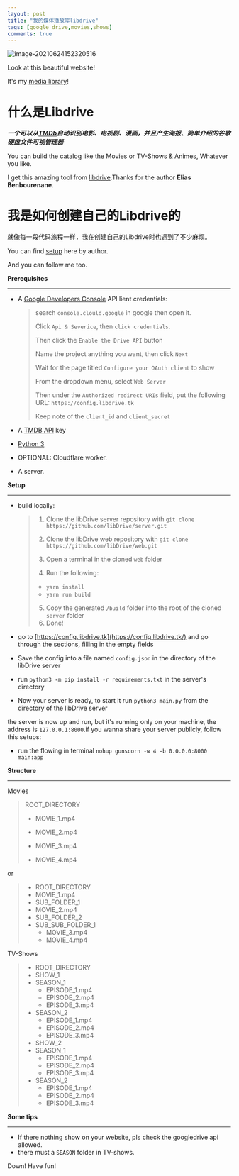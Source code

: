 ```yaml
---
layout: post
title: "我的媒体播放库libdrive"
tags: [google drive,movies,shows]
comments: true
---
```




![image-20210624152320516](/Users/yu/lesnolie.github.io/images/libdrive-1.png)

Look at this beautiful website!

It's my [media library](35.221.246.119:8000)!

# 什么是Libdrive

***一个可以从[TMDb](https://www.themoviedb.org)自动识别电影、电视剧、漫画，并且产生海报、简单介绍的谷歌硬盘文件可视管理器***

You can build the catalog like the Movies or TV-Shows & Animes, Whatever you like.

I get this amazing tool from [libdrive](https://github.com/libDrive/libDrive).Thanks for the author **Elias Benbourenane**.

# 我是如何创建自己的Libdrive的

就像每一段代码旅程一样，我在创建自己的Libdrive时也遇到了不少麻烦。

 You can find [setup](https://github.com/libDrive/libDrive/wiki/Setup) here by author.

And you can follow me too.



**Prerequisites**

---

- A  [Google Developers Console](https://console.developers.google.com/) API lient credentials:  

  > search `console.clould.google` in google then open it.
  >
  > Click `Api & Severice`, then `click credentials`.
  >
  > Then click the `Enable the Drive API` button
  >
  > Name the project anything you want, then click `Next`
  >
  > Wait for the page titled `Configure your OAuth client` to show
  >
  > From the dropdown menu, select `Web Server`
  >
  > Then under the `Authorized redirect URIs` field, put the following URL: `https://config.libdrive.tk`
  >
  > Keep note of the `client_id` and `client_secret`

- A [TMDB API](https://www.themoviedb.org/settings/api) key

- [Python 3](https://www.python.org/)

- OPTIONAL: Cloudflare worker.

- A server.

**Setup**

---

- build locally:

  > 1. Clone the libDrive server repository with `git clone https://github.com/libDrive/server.git`
  >
  > 2. Clone the libDrive web repository with `git clone https://github.com/libDrive/web.git`
  >
  > 3. Open a terminal in the cloned `web` folder
  >
  > 4. Run the following:
  >
  > - `yarn install`
  > - `yarn run build`
  >
  > 5. Copy the generated `/build` folder into the root of the cloned `server` folder
  > 6. Done!

- go to [https://config.libdrive.tk](https://config.libdrive.tk/) and go through the sections, filling in the empty fields

- Save the config into a file named `config.json` in the directory of the libDrive server

- run `python3 -m pip install -r requirements.txt` in the server's directory

- Now your server is ready, to start it run `python3 main.py` from the directory of the libDrive server

the server is now up and run, but it's running only on your machine, the address is `127.0.0.1:8000`.if you wanna share your server publicly, follow this setups:

- run the flowing in terminal `nohup gunscorn -w 4 -b 0.0.0.0:8000 main:app`

**Structure**

---

Movies

>ROOT_DIRECTORY
>
>- MOVIE_1.mp4
>
>- MOVIE_2.mp4
>- MOVIE_3.mp4
>- MOVIE_4.mp4

or

>- ROOT_DIRECTORY
>- MOVIE_1.mp4
>- SUB_FOLDER_1
>  - MOVIE_2.mp4
>- SUB_FOLDER_2
>  - SUB_SUB_FOLDER_1
>    - MOVIE_3.mp4
>    - MOVIE_4.mp4



TV-Shows

>- ROOT_DIRECTORY
>- SHOW_1
>  - SEASON_1
>    - EPISODE_1.mp4
>    - EPISODE_2.mp4
>    - EPISODE_3.mp4
>  - SEASON_2
>    - EPISODE_1.mp4
>    - EPISODE_2.mp4
>    - EPISODE_3.mp4
>- SHOW_2
>  - SEASON_1
>    - EPISODE_1.mp4
>    - EPISODE_2.mp4
>    - EPISODE_3.mp4
>  - SEASON_2
>    - EPISODE_1.mp4
>    - EPISODE_2.mp4
>    - EPISODE_3.mp4

**Some tips**

---

- If there nothing show on your website, pls check the googledrive api allowed.
- there must a `SEASON` folder in TV-shows.



Down! Have fun!





